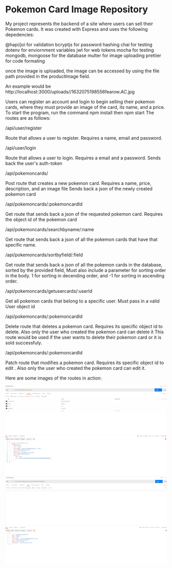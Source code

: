 # Pokemon Card Image Repository
My project represents the backend of a site where users can sell their Pokemon cards.
It was created with Express and uses the following depedencies:

@hapi/joi for validation
bcryptjs for password hashing
chai for testing
dotenv for enviornment variables
jwt for web tokens
mocha for testing
mongodb, mongoose for the database 
multer for image uploading 
prettier for code formating

once the image is uploaded, the image can be accessed by using the file path provided in the productImage field. 

An example would be http://localhost:3000/uploads//1632075198556fearow._AC_.jpg

Users can register an account and login to begin selling their pokemon cards, where they must provide an image of the card, its name, and a price.
To start the program, run the command npm install then npm start
The routes are as follows:

/api/user/register

Route that allows a user to register. Requires a name, email and password.

/api/user/login

Route that allows a user to login. Requires a email and a password. Sends back the user's auth-token

/api/pokemoncards/

Post route that creates a new pokemon card. Requires a name, price, description, and an image file
Sends back a json of the newly created pokemon card

/api/pokemoncards/:pokemoncardId

Get route that sends back a json of the requested pokemon card. Requires the object id of the pokemon card


/api/pokemoncards/searchbyname/:name

Get route that sends back a json of all the pokemon cards that have that specific name. 


/api/pokemoncards/sortbyfield/:field


Get route that sends back a json of all the pokemon cards in the database, sorted by the provided field, Must also include a parameter for sorting order
in the body. 1 for sorting in decending order, and -1 for sorting in ascending order.


/api/pokemoncards/getusercards/:userId

Get all pokemon cards that belong to a specific user. Must pass in a valid User object id


/api/pokemoncards/:pokemoncardId

Delete route that deletes a pokemon card. Requires its specific object id to delete. Also only the user who created the pokemon card can delete it This route would be used if
the user wants to delete their pokemon card or it is sold successfuly.

/api/pokemoncards/:pokemoncardId

Patch route that modifies a pokemon card. Requires its specific object id to edit . Also only the user who created the pokemon card can edit it.

Here are some images of the routes in action:

![Creating a pokemon card](./pictures/example1.png)
![Getting a pokemon card using the object id](./pictures/example2.png)